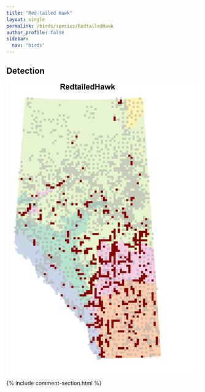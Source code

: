```yaml
---
title: "Red-tailed Hawk"
layout: single
permalink: /birds/species/RedtailedHawk
author_profile: false
sidebar:
  nav: "birds"
---
```


<h2>Detection</h2>

![](/assets/images/birds/RedtailedHawk/det.jpg)

{% include comment-section.html %}
